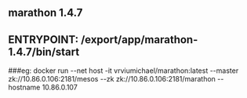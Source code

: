 marathon 1.4.7
---

## ENTRYPOINT: /export/app/marathon-1.4.7/bin/start

###eg: docker run --net host -it vrviumichael/marathon:latest --master zk://10.86.0.106:2181/mesos --zk zk://10.86.0.106:2181/marathon --hostname 10.86.0.107

